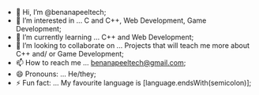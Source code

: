 - 👋 Hi, I’m @benanapeeltech;
- 👀 I’m interested in ... C and C++, Web Development, Game Development;
- 🌱 I’m currently learning ... C++ and Web Development;
- 💞️ I’m looking to collaborate on ... Projects that will teach me more about C++ and/ or Game Development;
- 📫 How to reach me ... benanapeeltech@gmail.com;
- 😄 Pronouns: ... He/they;
- ⚡ Fun fact: ... My favourite language is [language.endsWith(semicolon)];
